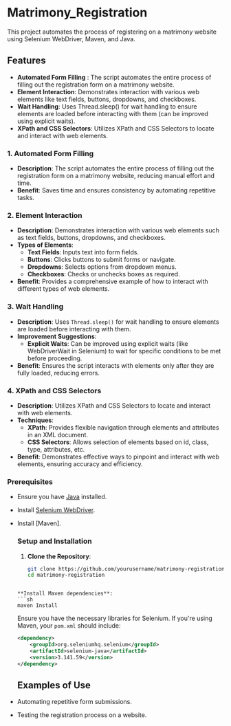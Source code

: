 # Matrimony_Registration
This project automates the process of registering on a matrimony website using Selenium WebDriver, Maven, and Java. 


## Features

   - **Automated Form Filling** :  The script automates the entire process of filling out the registration form on a matrimony website.
   - **Element Interaction**: Demonstrates interaction with various web elements like text fields, buttons, dropdowns, and checkboxes.
   - **Wait Handling**: Uses Thread.sleep() for wait handling to ensure elements are loaded before interacting with them (can be improved using explicit waits).
   - **XPath and CSS Selectors**: Utilizes XPath and CSS Selectors to locate and interact with web elements.

### 1. Automated Form Filling
- **Description**: The script automates the entire process of filling out the registration form on a matrimony website, reducing manual effort and time.
- **Benefit**: Saves time and ensures consistency by automating repetitive tasks.

### 2. Element Interaction
- **Description**: Demonstrates interaction with various web elements such as text fields, buttons, dropdowns, and checkboxes.
- **Types of Elements**:
  - **Text Fields**: Inputs text into form fields.
  - **Buttons**: Clicks buttons to submit forms or navigate.
  - **Dropdowns**: Selects options from dropdown menus.
  - **Checkboxes**: Checks or unchecks boxes as required.
- **Benefit**: Provides a comprehensive example of how to interact with different types of web elements.

### 3. Wait Handling
- **Description**: Uses `Thread.sleep()` for wait handling to ensure elements are loaded before interacting with them.
- **Improvement Suggestions**:
  - **Explicit Waits**: Can be improved using explicit waits (like WebDriverWait in Selenium) to wait for specific conditions to be met before proceeding.
- **Benefit**: Ensures the script interacts with elements only after they are fully loaded, reducing errors.

### 4. XPath and CSS Selectors
- **Description**: Utilizes XPath and CSS Selectors to locate and interact with web elements.
- **Techniques**:
  - **XPath**: Provides flexible navigation through elements and attributes in an XML document.
  - **CSS Selectors**: Allows selection of elements based on id, class, type, attributes, etc.
- **Benefit**: Demonstrates effective ways to pinpoint and interact with web elements, ensuring accuracy and efficiency.


### Prerequisites
- Ensure you have [Java](https://www.oracle.com/java/technologies/javase-jdk11-downloads.html) installed.
- Install [Selenium WebDriver](https://www.selenium.dev/documentation/webdriver/).
- Install [Maven].

  ### Setup and Installation
  1. **Clone the Repository**:
     ```sh
     git clone https://github.com/yourusername/matrimony-registration.git
     cd matrimony-registration
    ```

  **Install Maven dependencies**:
    ```sh
    maven Install
    ```
    Ensure you have the necessary libraries for Selenium. If you're using Maven, your `pom.xml` should include:
    ```xml
    <dependency>
        <groupId>org.seleniumhq.selenium</groupId>
        <artifactId>selenium-java</artifactId>
        <version>3.141.59</version>
    </dependency>
    ```

    ## Examples of Use
- Automating repetitive form submissions.
- Testing the registration process on a website.

    
